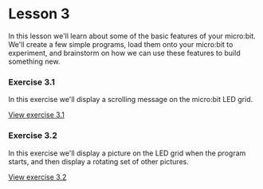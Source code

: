 # Lesson 3
In this lesson we'll learn about some of the basic features of your micro:bit. We'll create a few simple programs, load them onto your micro:bit to experiment, and brainstorm on how we can use these features to build something new.

### Exercise 3.1
In this exercise we'll display a scrolling message on the micro:bit LED grid.

[View exercise 3.1](https://github.com/fusecodecamp2018/BuildingMicrocontrollerGames/tree/master/lesson-3/exercise-3.1)

### Exercise 3.2
In this exercise we'll display a picture on the LED grid when the program starts, and then display a rotating set of other pictures.

[View exercise 3.2](https://github.com/fusecodecamp2018/BuildingMicrocontrollerGames/tree/master/lesson-3/exercise-3.2)

